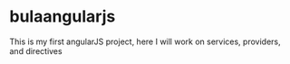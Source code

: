 # bulaangularjs
This is my first angularJS project, here I will work on services, providers, and directives
